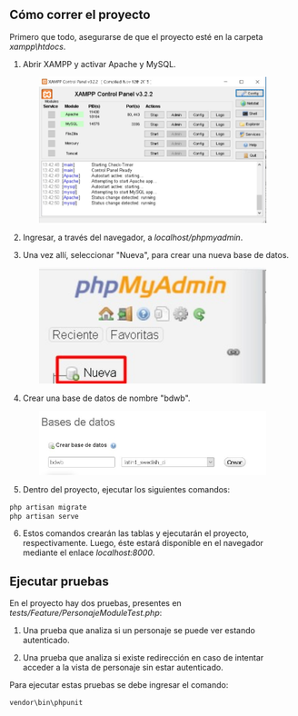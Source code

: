 ## Cómo correr el proyecto

Primero que todo, asegurarse de que el proyecto esté en la carpeta *xampp\htdocs*.

1. Abrir XAMPP y activar Apache y MySQL.

<p align="center"><a href="https://laravel.com" target="_blank"><img src="img/xampp.jpg" width="400"></a></p>

2. Ingresar, a través del navegador, a *localhost/phpmyadmin*.

3. Una vez allí, seleccionar "Nueva", para crear una nueva base de datos.

<p align="center"><a href="https://laravel.com" target="_blank"><img src="img/phpmyadmin1.jpg" width="400"></a></p>

4. Crear una base de datos de nombre "bdwb".

<p align="center"><a href="https://laravel.com" target="_blank"><img src="img/phpmyadmin2.jpg" width="400"></a></p>

5. Dentro del proyecto, ejecutar los siguientes comandos:
```
php artisan migrate
php artisan serve
```
6. Estos comandos crearán las tablas y ejecutarán el proyecto, respectivamente. Luego, éste estará disponible en el navegador mediante el enlace *localhost:8000*.

## Ejecutar pruebas

En el proyecto hay dos pruebas, presentes en *tests/Feature/PersonajeModuleTest.php*:

1. Una prueba que analiza si un personaje se puede ver estando autenticado.

2. Una prueba que analiza si existe redirección en caso de intentar acceder a la vista de personaje sin estar autenticado.

Para ejecutar estas pruebas se debe ingresar el comando:
```
vendor\bin\phpunit
```
